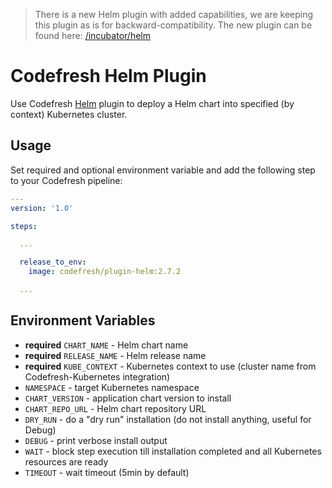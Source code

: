 > There is a new Helm plugin with added capabilities, we are keeping this plugin as is for backward-compatibility.
The new plugin can be found here: [/incubator/helm](https://github.com/codefresh-io/plugins/tree/master/incubator/helm)

# Codefresh Helm Plugin

Use Codefresh [Helm](https://helm.sh) plugin to deploy a Helm chart into specified (by context) Kubernetes cluster.

## Usage

Set required and optional environment variable and add the following step to your Codefresh pipeline:

```yaml
---
version: '1.0'

steps:

  ...

  release_to_env:
    image: codefresh/plugin-helm:2.7.2

  ...

```

## Environment Variables

- **required** `CHART_NAME` - Helm chart name
- **required** `RELEASE_NAME` - Helm release name
- **required** `KUBE_CONTEXT` - Kubernetes context to use (cluster name from Codefresh-Kubernetes integration)
- `NAMESPACE` - target Kubernetes namespace
- `CHART_VERSION` - application chart version to install
- `CHART_REPO_URL` - Helm chart repository URL
- `DRY_RUN` - do a "dry run" installation (do not install anything, useful for Debug)
- `DEBUG` - print verbose install output
- `WAIT` - block step execution till installation completed and all Kubernetes resources are ready
- `TIMEOUT` - wait timeout (5min by default)
